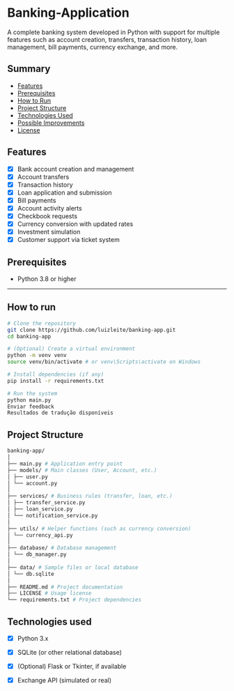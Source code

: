 # Banking-Application


A complete banking system developed in Python with support for multiple features such as account creation, transfers, transaction history, loan management, bill payments, currency exchange, and more.

## Summary

- [Features](#features)
- [Prerequisites](#prerequisites)
- [How to Run](#how-to-run)
- [Project Structure](#project-structure)
- [Technologies Used](#technologies-used)
- [Possible Improvements](#possible-improvements)
- [License](#license)

## Features

- [x] Bank account creation and management
- [x] Account transfers
- [x] Transaction history
- [x] Loan application and submission
- [x] Bill payments
- [x] Account activity alerts
- [x] Checkbook requests
- [x] Currency conversion with updated rates
- [x] Investment simulation
- [x] Customer support via ticket system

## Prerequisites

- Python 3.8 or higher

---

## How to run

```bash
# Clone the repository
git clone https://github.com/luizleite/banking-app.git
cd banking-app

# (Optional) Create a virtual environment
python -m venv venv
source venv/bin/activate # or venv\Scripts\activate on Windows

# Install dependencies (if any)
pip install -r requirements.txt

# Run the system
python main.py
Enviar feedback
Resultados de tradução disponíveis
```

## Project Structure

```bash
banking-app/
│
├── main.py # Application entry point
├── models/ # Main classes (User, Account, etc.)
│ ├── user.py
│ └── account.py
│
├── services/ # Business rules (transfer, loan, etc.)
│ ├── transfer_service.py
│ ├── loan_service.py
│ └── notification_service.py
│
├── utils/ # Helper functions (such as currency conversion)
│ └── currency_api.py
│
├── database/ # Database management
│ └── db_manager.py
│
├── data/ # Sample files or local database
│ └── db.sqlite
│
├── README.md # Project documentation
├── LICENSE # Usage license
└── requirements.txt # Project dependencies
```

## Technologies used

- [x] Python 3.x

- [x] SQLite (or other relational database)

- [x] (Optional) Flask or Tkinter, if available

- [x] Exchange API (simulated or real)

